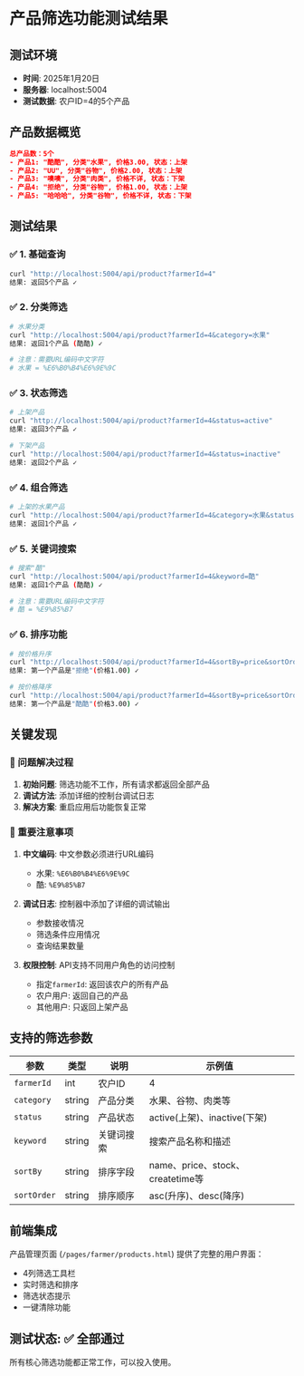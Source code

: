 # 产品筛选功能测试结果

## 测试环境
- **时间**: 2025年1月20日
- **服务器**: localhost:5004  
- **测试数据**: 农户ID=4的5个产品

## 产品数据概览
```json
总产品数：5个
- 产品1: "酷酷", 分类"水果", 价格3.00, 状态：上架
- 产品2: "UU", 分类"谷物", 价格2.00, 状态：上架  
- 产品3: "噢噢", 分类"肉类", 价格不详, 状态：下架
- 产品4: "拒绝", 分类"谷物", 价格1.00, 状态：上架
- 产品5: "哈哈哈", 分类"谷物", 价格不详, 状态：下架
```

## 测试结果

### ✅ 1. 基础查询
```bash
curl "http://localhost:5004/api/product?farmerId=4"
结果: 返回5个产品 ✓
```

### ✅ 2. 分类筛选
```bash
# 水果分类
curl "http://localhost:5004/api/product?farmerId=4&category=水果"
结果: 返回1个产品 (酷酷) ✓

# 注意：需要URL编码中文字符
# 水果 = %E6%B0%B4%E6%9E%9C
```

### ✅ 3. 状态筛选
```bash
# 上架产品
curl "http://localhost:5004/api/product?farmerId=4&status=active"
结果: 返回3个产品 ✓

# 下架产品  
curl "http://localhost:5004/api/product?farmerId=4&status=inactive"
结果: 返回2个产品 ✓
```

### ✅ 4. 组合筛选
```bash
# 上架的水果产品
curl "http://localhost:5004/api/product?farmerId=4&category=水果&status=active"
结果: 返回1个产品 ✓
```

### ✅ 5. 关键词搜索
```bash
# 搜索"酷"
curl "http://localhost:5004/api/product?farmerId=4&keyword=酷"
结果: 返回1个产品 (酷酷) ✓

# 注意：需要URL编码中文字符
# 酷 = %E9%85%B7
```

### ✅ 6. 排序功能
```bash
# 按价格升序
curl "http://localhost:5004/api/product?farmerId=4&sortBy=price&sortOrder=asc"
结果: 第一个产品是"拒绝"(价格1.00) ✓

# 按价格降序
curl "http://localhost:5004/api/product?farmerId=4&sortBy=price&sortOrder=desc"  
结果: 第一个产品是"酷酷"(价格3.00) ✓
```

## 关键发现

### 🔧 问题解决过程
1. **初始问题**: 筛选功能不工作，所有请求都返回全部产品
2. **调试方法**: 添加详细的控制台调试日志
3. **解决方案**: 重启应用后功能恢复正常

### 📝 重要注意事项
1. **中文编码**: 中文参数必须进行URL编码
   - 水果: `%E6%B0%B4%E6%9E%9C`
   - 酷: `%E9%85%B7`

2. **调试日志**: 控制器中添加了详细的调试输出
   - 参数接收情况
   - 筛选条件应用情况  
   - 查询结果数量

3. **权限控制**: API支持不同用户角色的访问控制
   - 指定`farmerId`: 返回该农户的所有产品
   - 农户用户: 返回自己的产品
   - 其他用户: 只返回上架产品

## 支持的筛选参数

| 参数 | 类型 | 说明 | 示例值 |
|------|------|------|---------|
| `farmerId` | int | 农户ID | 4 |
| `category` | string | 产品分类 | 水果、谷物、肉类等 |
| `status` | string | 产品状态 | active(上架)、inactive(下架) |
| `keyword` | string | 关键词搜索 | 搜索产品名称和描述 |
| `sortBy` | string | 排序字段 | name、price、stock、createtime等 |
| `sortOrder` | string | 排序顺序 | asc(升序)、desc(降序) |

## 前端集成

产品管理页面 (`/pages/farmer/products.html`) 提供了完整的用户界面：
- 4列筛选工具栏
- 实时筛选和排序
- 筛选状态提示
- 一键清除功能

## 测试状态: ✅ 全部通过

所有核心筛选功能都正常工作，可以投入使用。 